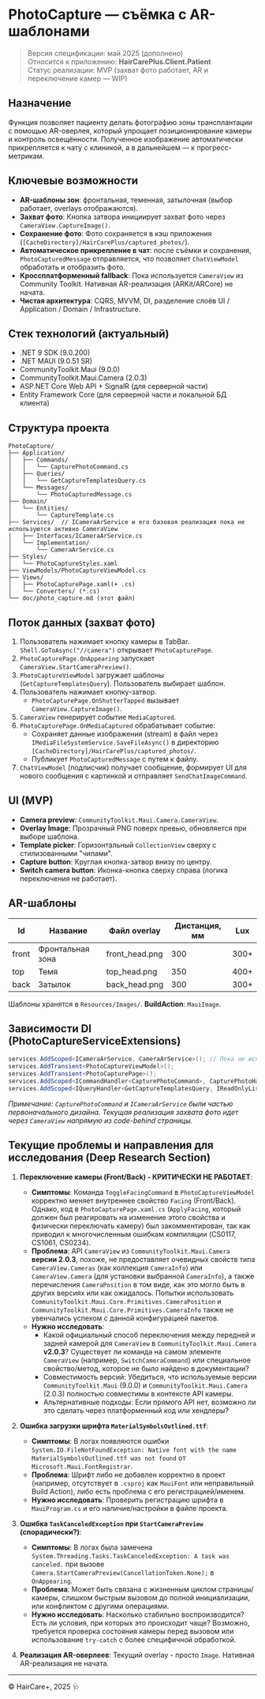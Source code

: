 # PhotoCapture — съёмка с AR-шаблонами

> Версия спецификации: май 2025 (дополнено)  
> Относится к приложению: **HairCarePlus.Client.Patient**  
> Статус реализации: MVP (захват фото работает, AR и переключение камер — WIP)

## Назначение
Функция позволяет пациенту делать фотографию зоны трансплантации с помощью AR-оверлея, который упрощает позиционирование камеры и контроль освещённости. Полученное изображение автоматически прикрепляется к чату с клиникой, а в дальнейшем — к прогресс-метрикам.

## Ключевые возможности
* **AR-шаблоны зон**: фронтальная, теменная, затылочная (выбор работает, overlays отображаются).
* **Захват фото**: Кнопка затвора инициирует захват фото через `CameraView.CaptureImage()`.
* **Сохранение фото**: Фото сохраняется в кэш приложения (`[CacheDirectory]/HairCarePlus/captured_photos/`).
* **Автоматическое прикрепление в чат**: после съёмки и сохранения, `PhotoCapturedMessage` отправляется, что позволяет `ChatViewModel` обработать и отобразить фото.
* **Кроссплатформенный fallback**: Пока используется `CameraView` из Community Toolkit. Нативная AR-реализация (ARKit/ARCore) не начата.
* **Чистая архитектура**: CQRS, MVVM, DI, разделение слоёв UI / Application / Domain / Infrastructure.

## Стек технологий (актуальный)
*   .NET 9 SDK (9.0.200)
*   .NET MAUI (9.0.51 SR)
*   CommunityToolkit.Maui (9.0.0)
*   CommunityToolkit.Maui.Camera (2.0.3)
*   ASP.NET Core Web API + SignalR (для серверной части)
*   Entity Framework Core (для серверной части и локальной БД клиента)

## Структура проекта
```text
PhotoCapture/
├── Application/
│   ├── Commands/
│   │   └── CapturePhotoCommand.cs
│   ├── Queries/
│   │   └── GetCaptureTemplatesQuery.cs
│   └── Messages/
│       └── PhotoCapturedMessage.cs
├── Domain/
│   └── Entities/
│       └── CaptureTemplate.cs
├── Services/  // ICameraArService и его базовая реализация пока не используются активно CameraView
│   ├── Interfaces/ICameraArService.cs
│   └── Implementation/
│       └── CameraArService.cs
├── Styles/
│   └── PhotoCaptureStyles.xaml
├── ViewModels/PhotoCaptureViewModel.cs
├── Views/
│   ├── PhotoCapturePage.xaml(+ .cs)
│   └── Converters/ (*.cs) 
└── doc/photo_capture.md (этот файл)
```

## Поток данных (захват фото)
1.  Пользователь нажимает кнопку камеры в TabBar.  
    `Shell.GoToAsync("//camera")` открывает `PhotoCapturePage`.
2.  `PhotoCapturePage.OnAppearing` запускает `CameraView.StartCameraPreview()`.
3.  `PhotoCaptureViewModel` загружает шаблоны (`GetCaptureTemplatesQuery`). Пользователь выбирает шаблон.
4.  Пользователь нажимает кнопку-затвор.
    *   `PhotoCapturePage.OnShutterTapped` вызывает `CameraView.CaptureImage()`.
5.  `CameraView` генерирует событие `MediaCaptured`.
6.  `PhotoCapturePage.OnMediaCaptured` обрабатывает событие:
    *   Сохраняет данные изображения (stream) в файл через `IMediaFileSystemService.SaveFileAsync()` в директорию `[CacheDirectory]/HairCarePlus/captured_photos/`.
    *   Публикует `PhotoCapturedMessage` с путем к файлу.
7.  `ChatViewModel` (подписчик) получает сообщение, формирует UI для нового сообщения с картинкой и отправляет `SendChatImageCommand`.

## UI (MVP)
*   **Camera preview**: `CommunityToolkit.Maui.Camera.CameraView`.
*   **Overlay Image**: Прозрачный PNG поверх превью, обновляется при выборе шаблона.
*   **Template picker**: Горизонтальный `CollectionView` сверху с стилизованными "чипами".
*   **Capture button**: Круглая кнопка-затвор внизу по центру.
*   **Switch camera button**: Иконка-кнопка сверху справа (логика переключения не работает).

## AR-шаблоны
| Id    | Название         | Файл overlay     | Дистанция, мм | Lux |
|-------|------------------|------------------|---------------|-----|
| front | Фронтальная зона | front_head.png   | 300           | 300+ |
| top   | Темя             | top_head.png     | 350           | 400+ |
| back  | Затылок          | back_head.png    | 300           | 300+ |

Шаблоны хранятся в `Resources/Images/`. **BuildAction**: `MauiImage`.

## Зависимости DI (PhotoCaptureServiceExtensions)
```csharp
services.AddScoped<ICameraArService, CameraArService>(); // Пока не используется CameraView напрямую
services.AddTransient<PhotoCaptureViewModel>();
services.AddTransient<PhotoCapturePage>();
services.AddScoped<ICommandHandler<CapturePhotoCommand>, CapturePhotoHandler>(); // Команда для старого подхода с ICameraArService
services.AddScoped<IQueryHandler<GetCaptureTemplatesQuery, IReadOnlyList<CaptureTemplate>>, GetCaptureTemplatesHandler>();
```
*Примечание: `CapturePhotoCommand` и `ICameraArService` были частью первоначального дизайна. Текущая реализация захвата фото идет через `CameraView` напрямую из code-behind страницы.*

## Текущие проблемы и направления для исследования (Deep Research Section)

1.  **Переключение камеры (Front/Back) - КРИТИЧЕСКИ НЕ РАБОТАЕТ**:
    *   **Симптомы**: Команда `ToggleFacingCommand` в `PhotoCaptureViewModel` корректно меняет внутреннее свойство `Facing` (Front/Back). Однако, код в `PhotoCapturePage.xaml.cs` (`ApplyFacing`, который должен был реагировать на изменение этого свойства и физически переключать камеру) был закомментирован, так как приводил к многочисленным ошибкам компиляции (CS0117, CS1061, CS0234).
    *   **Проблема**: API `CameraView` из `CommunityToolkit.Maui.Camera` **версии 2.0.3**, похоже, не предоставляет очевидных свойств типа `CameraView.Cameras` (как коллекция `CameraInfo`) или `CameraView.Camera` (для установки выбранной `CameraInfo`), а также перечисления `CameraPosition` в том виде, как это могло быть в других версиях или как ожидалось. Попытки использовать `CommunityToolkit.Maui.Core.Primitives.CameraPosition` и `CommunityToolkit.Maui.Core.Primitives.CameraInfo` также не увенчались успехом с данной конфигурацией пакетов.
    *   **Нужно исследовать**:
        *   Какой официальный способ переключения между передней и задней камерой для `CameraView` в `CommunityToolkit.Maui.Camera` **v2.0.3**? Существует ли команда на самом элементе `CameraView` (например, `SwitchCameraCommand`) или специальное свойство/метод, которое не было найдено в документации?
        *   Совместимость версий: Убедиться, что используемые версии `CommunityToolkit.Maui` (9.0.0) и `CommunityToolkit.Maui.Camera` (2.0.3) полностью совместимы в контексте API камеры.
        *   Альтернативные подходы: Если прямого API нет, возможно ли это сделать через платформенный код или хендлеры?

2.  **Ошибка загрузки шрифта `MaterialSymbolsOutlined.ttf`**:
    *   **Симптомы**: В логах появляются ошибки `System.IO.FileNotFoundException: Native font with the name MaterialSymbolsOutlined.ttf was not found` от `Microsoft.Maui.FontRegistrar`.
    *   **Проблема**: Шрифт либо не добавлен корректно в проект (например, отсутствует в `.csproj` как `MauiFont` или неправильный Build Action), либо есть проблема с его регистрацией/именем.
    *   **Нужно исследовать**: Проверить регистрацию шрифта в `MauiProgram.cs` и его наличие/настройки в файле проекта.

3.  **Ошибка `TaskCanceledException` при `StartCameraPreview` (спорадически?)**:
    *   **Симптомы**: В логах была замечена `System.Threading.Tasks.TaskCanceledException: A task was canceled.` при вызове `Camera.StartCameraPreview(CancellationToken.None);` в `OnAppearing`.
    *   **Проблема**: Может быть связана с жизненным циклом страницы/камеры, слишком быстрым вызовом до полной инициализации, или конфликтом с другими операциями.
    *   **Нужно исследовать**: Насколько стабильно воспроизводится? Есть ли условия, при которых это происходит чаще? Возможно, требуется проверка состояния камеры перед вызовом или использование `try-catch` с более специфичной обработкой.

4.  **Реализация AR-оверлеев**: Текущий overlay - просто `Image`. Нативная AR-реализация не начата.

---
© HairCare+, 2025 🩺 